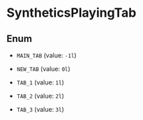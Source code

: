 # SyntheticsPlayingTab

## Enum

- `MAIN_TAB` (value: `-1l`)

- `NEW_TAB` (value: `0l`)

- `TAB_1` (value: `1l`)

- `TAB_2` (value: `2l`)

- `TAB_3` (value: `3l`)
